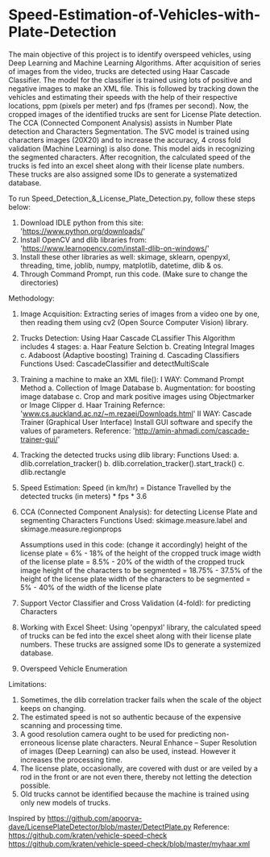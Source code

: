# Speed-Estimation-of-Vehicles-with-Plate-Detection
The main objective of this project is to identify overspeed vehicles, using Deep Learning and Machine Learning Algorithms. After acquisition of series of images from the video, trucks are detected using Haar Cascade Classifier. The model for the classifier is trained using lots of positive and negative images to make an XML file. This is followed by tracking down the vehicles and estimating their speeds with the help of their respective locations, ppm (pixels per meter) and fps (frames per second). Now, the cropped images of the identified trucks are sent for License Plate detection. The CCA (Connected Component Analysis) assists in Number Plate detection and Characters Segmentation. The SVC model is trained using characters images (20X20) and to increase the accuracy, 4 cross fold validation (Machine Learning) is also done. This model aids in recognizing the segmented characters. After recognition, the calculated speed of the trucks is fed into an excel sheet along with their license plate numbers. These trucks are also assigned some IDs to generate a systematized database.

To run Speed_Detection_&_License_Plate_Detection.py, follow these steps below:
  1. Download IDLE python from this site: 'https://www.python.org/downloads/'
  2. Install OpenCV and dlib libraries from: 'https://www.learnopencv.com/install-dlib-on-windows/'
  3. Install these other libraries as well: skimage, sklearn, openpyxl, threading, time, joblib, numpy, matplotlib, datetime, dlib & os.
  4. Through Command Prompt, run this code. (Make sure to change the directories)
 
Methodology: 
  1. Image Acquisition: Extracting series of images from a video one by one, then reading them using cv2 (Open Source Computer Vision)        library.
  
  2. Trucks Detection: Using Haar Cascade CLassifier
     This Algorithm includes 4 stages:
      a. Haar Feature Selction
      b. Creating Integral Images
      c. Adaboost (Adaptive boosting) Training
      d. Cascading Classifiers
      Functions Used: CascadeClassifier and detectMultiScale
      
  3. Training a machine to make an XML file():
     I WAY: Command Prompt Method
      a. Collection of Image Database
      b. Augmentation: for boosting image database
      c. Crop and mark positive images using Objectmarker or Image Clipper
      d. Haar Training
      Refernce: 'www.cs.auckland.ac.nz/~m.rezaei/Downloads.html'
     II WAY: Cascade Trainer (Graphical User Interface)
      Install GUI software and specify the values of parameters.
      Reference: 'http://amin-ahmadi.com/cascade-trainer-gui/'
      
  4. Tracking the detected trucks using dlib library:
     Functions Used:
      a. dlib.correlation_tracker()
      b. dlib.correlation_tracker().start_track()
      c. dlib.rectangle
      
  5. Speed Estimation: 
     Speed (in km/hr) = Distance Travelled by the detected trucks (in meters) * fps * 3.6 
     
  6. CCA (Connected Component Analysis): for detecting License Plate and segmenting Characters
     Functions Used: skimage.measure.label and skimage.measure.regionprops 
     
     Assumptions used in this code: (change it accordingly)
     height of the license plate = 6% - 18% of the height of the cropped truck image 
     width of the license plate = 8.5% - 20% of the width of the cropped truck image 
     height of the characters to be segmented = 18.75% - 37.5% of the height of the license plate 
     width of the characters to be segmented = 5% - 40% of the width of the license plate
     
  7. Support Vector Classifier and Cross Validation (4-fold): for predicting Characters
  
  8. Working with Excel Sheet: Using 'openpyxl' library, the calculated speed of trucks can be fed into the excel sheet along with their      license plate numbers. These trucks are assigned some IDs to generate a systemized database. 
  
  9. Overspeed Vehicle Enumeration
  
Limitations:
  1. Sometimes, the dlib correlation tracker fails when the scale of the object keeps on changing.
  2. The estimated speed is not so authentic because of the expensive scanning and processing time.
  3. A good resolution camera ought to be used for predicting non-erroneous license plate characters. Neural Enhance – Super Resolution      of images (Deep Learning) can also be used, instead. However it increases the processing time.
  4. The license plate, occasionally, are covered with dust or are veiled by a rod in the front or are not even there, thereby not            letting the detection possible.
  5. Old trucks cannot be identified because the machine is trained using only new models of trucks.
  
 Inspired by https://github.com/apoorva-dave/LicensePlateDetector/blob/master/DetectPlate.py
 Reference: https://github.com/kraten/vehicle-speed-check
            https://github.com/kraten/vehicle-speed-check/blob/master/myhaar.xml
 
 
 
